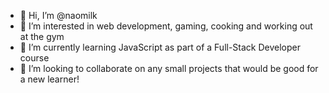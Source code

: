 - 👋 Hi, I’m @naomilk
- 👀 I’m interested in web development, gaming, cooking and working out at the gym
- 🌱 I’m currently learning JavaScript as part of a Full-Stack Developer course
- 💞️ I’m looking to collaborate on any small projects that would be good for a new learner!

<!---
naomilk/naomilk is a ✨ special ✨ repository because its `README.md` (this file) appears on your GitHub profile.
You can click the Preview link to take a look at your changes.
--->
